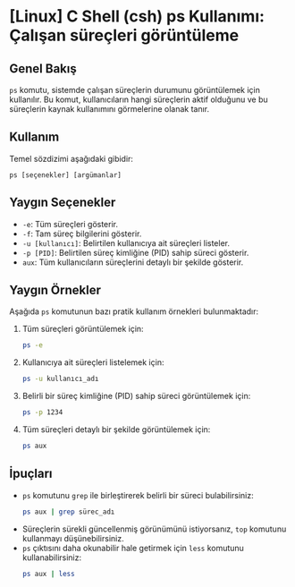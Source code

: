 # [Linux] C Shell (csh) ps Kullanımı: Çalışan süreçleri görüntüleme

## Genel Bakış
`ps` komutu, sistemde çalışan süreçlerin durumunu görüntülemek için kullanılır. Bu komut, kullanıcıların hangi süreçlerin aktif olduğunu ve bu süreçlerin kaynak kullanımını görmelerine olanak tanır.

## Kullanım
Temel sözdizimi aşağıdaki gibidir:

```
ps [seçenekler] [argümanlar]
```

## Yaygın Seçenekler
- `-e`: Tüm süreçleri gösterir.
- `-f`: Tam süreç bilgilerini gösterir.
- `-u [kullanıcı]`: Belirtilen kullanıcıya ait süreçleri listeler.
- `-p [PID]`: Belirtilen süreç kimliğine (PID) sahip süreci gösterir.
- `aux`: Tüm kullanıcıların süreçlerini detaylı bir şekilde gösterir.

## Yaygın Örnekler
Aşağıda `ps` komutunun bazı pratik kullanım örnekleri bulunmaktadır:

1. Tüm süreçleri görüntülemek için:
   ```bash
   ps -e
   ```

2. Kullanıcıya ait süreçleri listelemek için:
   ```bash
   ps -u kullanıcı_adı
   ```

3. Belirli bir süreç kimliğine (PID) sahip süreci görüntülemek için:
   ```bash
   ps -p 1234
   ```

4. Tüm süreçleri detaylı bir şekilde görüntülemek için:
   ```bash
   ps aux
   ```

## İpuçları
- `ps` komutunu `grep` ile birleştirerek belirli bir süreci bulabilirsiniz:
  ```bash
  ps aux | grep sürec_adı
  ```
- Süreçlerin sürekli güncellenmiş görünümünü istiyorsanız, `top` komutunu kullanmayı düşünebilirsiniz.
- `ps` çıktısını daha okunabilir hale getirmek için `less` komutunu kullanabilirsiniz:
  ```bash
  ps aux | less
  ```